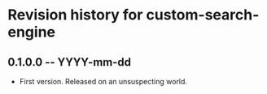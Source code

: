 # Revision history for custom-search-engine

## 0.1.0.0 -- YYYY-mm-dd

* First version. Released on an unsuspecting world.
